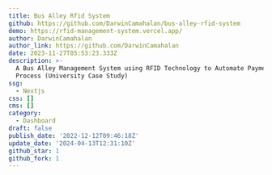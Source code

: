 ```yaml
---
title: Bus Alley Rfid System
github: https://github.com/DarwinCamahalan/bus-alley-rfid-system
demo: https://rfid-management-system.vercel.app/
author: DarwinCamahalan
author_link: https://github.com/DarwinCamahalan
date: 2023-11-27T05:53:23.333Z
description: >-
  A Bus Alley Management System using RFID Technology to Automate Payment
  Process (University Case Study)
ssg:
  - Nextjs
css: []
cms: []
category:
  - Dashboard
draft: false
publish_date: '2022-12-12T09:46:18Z'
update_date: '2024-04-13T12:31:10Z'
github_star: 1
github_fork: 1
---
```


